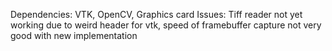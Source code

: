 Dependencies: VTK, OpenCV, Graphics card
Issues: Tiff reader not yet working due to weird header for vtk, speed of framebuffer capture not very good with new implementation
